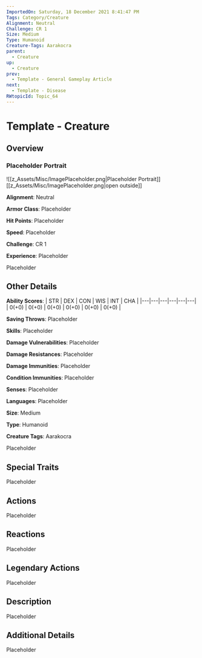 ```yaml
---
ImportedOn: Saturday, 18 December 2021 8:41:47 PM
Tags: Category/Creature
Alignment: Neutral
Challenge: CR 1
Size: Medium
Type: Humanoid
Creature-Tags: Aarakocra
parent:
  - Creature
up:
  - Creature
prev:
  - Template - General Gameplay Article
next:
  - Template - Disease
RWtopicId: Topic_64
---
```

# Template - Creature
## Overview
### Placeholder Portrait
![[z_Assets/Misc/ImagePlaceholder.png|Placeholder Portrait]]
[[z_Assets/Misc/ImagePlaceholder.png|open outside]]

**Alignment**: Neutral

**Armor Class**: Placeholder

**Hit Points**: Placeholder

**Speed**: Placeholder

**Challenge**: CR 1

**Experience**: Placeholder

Placeholder

## Other Details
**Ability Scores**: | STR | DEX | CON | WIS | INT | CHA |
|---|---|---|---|---|---|
| 0(+0) | 0(+0) | 0(+0) | 0(+0) | 0(+0) | 0(+0) |

**Saving Throws**: Placeholder

**Skills**: Placeholder

**Damage Vulnerabilities**: Placeholder

**Damage Resistances**: Placeholder

**Damage Immunities**: Placeholder

**Condition Immunities**: Placeholder

**Senses**: Placeholder

**Languages**: Placeholder

**Size**: Medium

**Type**: Humanoid

**Creature Tags**: Aarakocra

Placeholder

## Special Traits
Placeholder

## Actions
Placeholder

## Reactions
Placeholder

## Legendary Actions
Placeholder

## Description
Placeholder

## Additional Details
Placeholder

